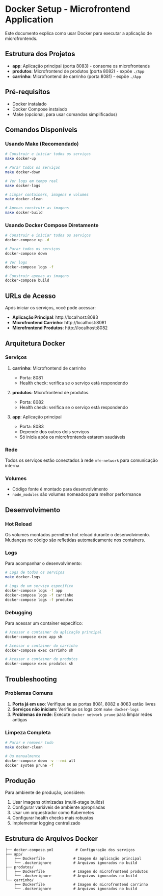 # Docker Setup - Microfrontend Application

Este documento explica como usar Docker para executar a aplicação de microfrontends.

## Estrutura dos Projetos

- **app**: Aplicação principal (porta 8083) - consome os microfrontends
- **produtos**: Microfrontend de produtos (porta 8082) - expõe `./App`
- **carrinho**: Microfrontend de carrinho (porta 8081) - expõe `./App`

## Pré-requisitos

- Docker instalado
- Docker Compose instalado
- Make (opcional, para usar comandos simplificados)

## Comandos Disponíveis

### Usando Make (Recomendado)

```bash
# Construir e iniciar todos os serviços
make docker-up

# Parar todos os serviços
make docker-down

# Ver logs em tempo real
make docker-logs

# Limpar containers, imagens e volumes
make docker-clean

# Apenas construir as imagens
make docker-build
```

### Usando Docker Compose Diretamente

```bash
# Construir e iniciar todos os serviços
docker-compose up -d

# Parar todos os serviços
docker-compose down

# Ver logs
docker-compose logs -f

# Construir apenas as imagens
docker-compose build
```

## URLs de Acesso

Após iniciar os serviços, você pode acessar:

- **Aplicação Principal**: http://localhost:8083
- **Microfrontend Carrinho**: http://localhost:8081
- **Microfrontend Produtos**: http://localhost:8082

## Arquitetura Docker

### Serviços

1. **carrinho**: Microfrontend de carrinho
   - Porta: 8081
   - Health check: verifica se o serviço está respondendo

2. **produtos**: Microfrontend de produtos
   - Porta: 8082
   - Health check: verifica se o serviço está respondendo

3. **app**: Aplicação principal
   - Porta: 8083
   - Depende dos outros dois serviços
   - Só inicia após os microfrontends estarem saudáveis

### Rede

Todos os serviços estão conectados à rede `mfe-network` para comunicação interna.

### Volumes

- Código fonte é montado para desenvolvimento
- `node_modules` são volumes nomeados para melhor performance

## Desenvolvimento

### Hot Reload

Os volumes montados permitem hot reload durante o desenvolvimento. Mudanças no código são refletidas automaticamente nos containers.

### Logs

Para acompanhar o desenvolvimento:

```bash
# Logs de todos os serviços
make docker-logs

# Logs de um serviço específico
docker-compose logs -f app
docker-compose logs -f carrinho
docker-compose logs -f produtos
```

### Debugging

Para acessar um container específico:

```bash
# Acessar o container da aplicação principal
docker-compose exec app sh

# Acessar o container do carrinho
docker-compose exec carrinho sh

# Acessar o container de produtos
docker-compose exec produtos sh
```

## Troubleshooting

### Problemas Comuns

1. **Porta já em uso**: Verifique se as portas 8081, 8082 e 8083 estão livres
2. **Serviços não iniciam**: Verifique os logs com `make docker-logs`
3. **Problemas de rede**: Execute `docker network prune` para limpar redes antigas

### Limpeza Completa

```bash
# Parar e remover tudo
make docker-clean

# Ou manualmente
docker-compose down -v --rmi all
docker system prune -f
```

## Produção

Para ambiente de produção, considere:

1. Usar imagens otimizadas (multi-stage builds)
2. Configurar variáveis de ambiente apropriadas
3. Usar um orquestrador como Kubernetes
4. Configurar health checks mais robustos
5. Implementar logging centralizado

## Estrutura de Arquivos Docker

```
├── docker-compose.yml          # Configuração dos serviços
├── app/
│   ├── Dockerfile             # Imagem da aplicação principal
│   └── .dockerignore          # Arquivos ignorados no build
├── produtos/
│   ├── Dockerfile             # Imagem do microfrontend produtos
│   └── .dockerignore          # Arquivos ignorados no build
└── carrinho/
    ├── Dockerfile             # Imagem do microfrontend carrinho
    └── .dockerignore          # Arquivos ignorados no build
```
